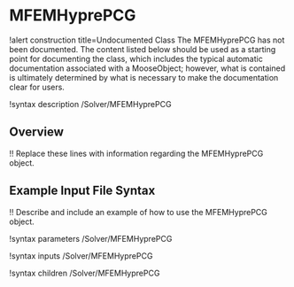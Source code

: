 # MFEMHyprePCG

!alert construction title=Undocumented Class
The MFEMHyprePCG has not been documented. The content listed below should be used as a starting point for
documenting the class, which includes the typical automatic documentation associated with a
MooseObject; however, what is contained is ultimately determined by what is necessary to make the
documentation clear for users.

!syntax description /Solver/MFEMHyprePCG

## Overview

!! Replace these lines with information regarding the MFEMHyprePCG object.

## Example Input File Syntax

!! Describe and include an example of how to use the MFEMHyprePCG object.

!syntax parameters /Solver/MFEMHyprePCG

!syntax inputs /Solver/MFEMHyprePCG

!syntax children /Solver/MFEMHyprePCG
